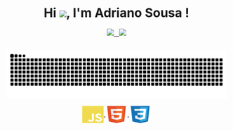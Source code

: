 
<h1 align="center">Hi <img src="https://raw.githubusercontent.com/kaueMarques/kaueMarques/master/hi.gif" height="30px">, I'm Adriano Sousa !</h1>



<!--
- 👀 I’m interested in ...
- 🌱 I’m currently learning Html, Css and Javascript
- 💞️ I’m looking to collaborate on ...
- 📫 How to reach me ...
-->


<div align="center">
  <a href="https://github.com/adriano-ssousa">
  <img height="170em" src="https://github-readme-stats.vercel.app/api?username=adriano-ssousa&show_icons=false&theme=green&include_all_commits=true&count_private=true"/> &nbsp
  <img height="170em" src="https://github-readme-stats.vercel.app/api/top-langs/?username=adriano-ssousa&layout=compact&langs_count=7&theme=dark"/>
</div>
  
 ##
  <!---

  <img align="center" alt="adriano-pic" height="150" style="border-radius:50px;" src="https://media.discordapp.net/attachments/639956127056134178/890373478988013628/Publicacoes_Instagram_1_1.png?width=676&height=676">
  <img align="center" alt="adriano-Csharp" height="30" width="40" src="https://raw.githubusercontent.com/devicons/devicon/master/icons/csharp/csharp-original.svg"> 
  <img<img align="center" alt="adriano-Ts" height="30" width="40" src="https://raw.githubusercontent.com/devicons/devicon/master/icons/typescript/typescript-plain.svg">
  <img align="center" alt="adriano-React" height="30" width="40" src="https://raw.githubusercontent.com/devicons/devicon/master/icons/react/react-original.svg">
  <img align="center" alt="adriano-Python" height="30" width="40" src="https://raw.githubusercontent.com/devicons/devicon/master/icons/python/python-original.svg">  
  -->

  <!--
<div> 
  <a href="https://instagram.com/adriano_ssousa" target="_blank"><img src="https://img.shields.io/badge/-Instagram-%23E4405F?style=for-the-badge&logo=instagram&logoColor=white" target="_blank"></a>
 <a href="https://discord.gg/wagxzStdcR" target="_blank"><img src="https://img.shields.io/badge/Discord-7289DA?style=for-the-badge&logo=discord&logoColor=white" target="_blank"></a>
  <a href = "mailto:contatorafaballerini@gmail.com"><img src="https://img.shields.io/badge/-Gmail-%23333?style=for-the-badge&logo=gmail&logoColor=white" target="_blank"></a>
  <a href="https://www.linkedin.com/in/rafaella-ballerini-45875016a" target="_blank"><img src="https://img.shields.io/badge/-LinkedIn-%230077B5?style=for-the-badge&logo=linkedin&logoColor=white" target="_blank"></a> 
</div>
  -->
 
 <div align="center">

  ![Snake animation](https://github.com/adriano-ssousa/adriano-ssousa/blob/output/github-contribution-grid-snake.svg)
 
</div>

<div style="display: inline_block" align="center">
  <img align="center" alt="adriano-Js" height="40" width="50" src="https://raw.githubusercontent.com/devicons/devicon/master/icons/javascript/javascript-plain.svg">
  <img align="center" alt="adriano-HTML" height="40" width="50" src="https://raw.githubusercontent.com/devicons/devicon/master/icons/html5/html5-original.svg">
  <img align="center" alt="adriano-CSS" height="40" width="50" src="https://raw.githubusercontent.com/devicons/devicon/master/icons/css3/css3-original.svg">
  </div>
  
 #

<!---
adriano-ssousa/adriano-ssousa is a ✨ special ✨ repository because its `README.md` (this file) appears on your GitHub profile.
You can click the Preview link to take a look at your changes.
--->

